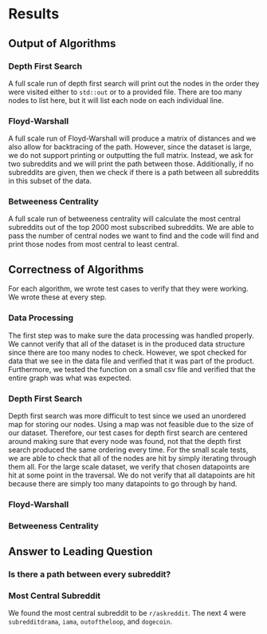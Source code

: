 # Results

## Output of Algorithms
### Depth First Search
A full scale run of depth first search will print out the nodes in the order they were visited either to `std::out` or to a provided file. There are too many nodes to list here, but it will list each node on each individual line. 

### Floyd-Warshall
A full scale run of Floyd-Warshall will produce a matrix of distances and we also allow for backtracing of the path. However, since the dataset is large, we do not support printing or outputting the full matrix. Instead, we ask for two subreddits and we will print the path between those. Additionally, if no subreddits are given, then we check if there is a path between all subreddits in this subset of the data. 

### Betweeness Centrality
A full scale run of betweeness centrality will calculate the most central subreddits out of the top 2000 most subscribed subreddits. We are able to pass the number of central nodes we want to find and the code will find and print those nodes from most central to least central. 

## Correctness of Algorithms
For each algorithm, we wrote test cases to verify that they were working. We wrote these at every step. 
### Data Processing
The first step was to make sure the data processing was handled properly. We cannot verify that all of the dataset is in the produced data structure since there are too many nodes to check. However, we spot checked for data that we see in the data file and verified that it was part of the product. Furthermore, we tested the function on a small csv file and verified that the entire graph was what was expected. 

### Depth First Search
Depth first search was more difficult to test since we used an unordered map for storing our nodes. Using a map was not feasible due to the size of our dataset. Therefore, our test cases for depth first search are centered around making sure that every node was found, not that the depth first search produced the same ordering every time. For the small scale tests, we are able to check that all of the nodes are hit by simply iterating through them all. For the large scale dataset, we verify that chosen datapoints are hit at some point in the traversal. We do not verify that all datapoints are hit because there are simply too many datapoints to go through by hand. 

### Floyd-Warshall


### Betweeness Centrality


## Answer to Leading Question
### Is there a path between every subreddit?


### Most Central Subreddit
We found the most central subreddit to be `r/askreddit`. The next 4 were `subredditdrama`, `iama`, `outoftheloop`, and `dogecoin`.  